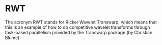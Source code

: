 # RWT
The acronym RWT stands for Ricker Wavelet Transwarp, which means that this is an example of how to do competitive wavelet transforms through task-based parallelism provided by the Transwarp package (by Christian Blume).
